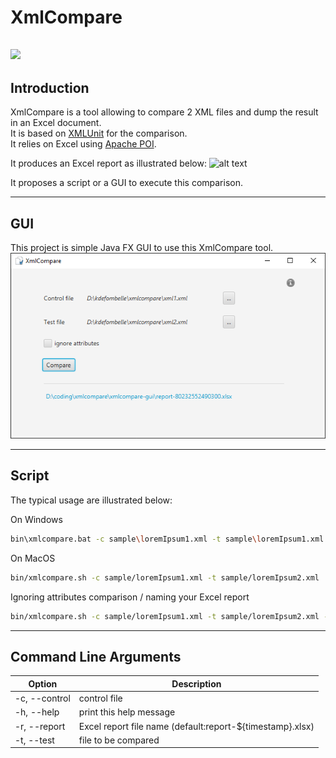 XmlCompare
======================
![](https://github.com/kdefombelle/xmlcompare/workflows/tests/badge.svg)
----------------------
Introduction
----------------------
XmlCompare is a tool allowing to compare 2 XML files and dump the result in an Excel document.<br/>
It is based on [XMLUnit](http://www.xmlunit.org/) for the comparison.<br/>
It relies on Excel using [Apache POI](https://poi.apache.org/).

It produces an Excel report as illustrated below:
![alt text](https://raw.githubusercontent.com/kdefombelle/xmlcompare/master/doc/excelReport.png "Lorem Ipsum XML comparison")

It proposes a script or a GUI to execute this comparison.

----------------------
GUI
----------------------
This project is simple Java FX GUI to use this XmlCompare tool.
![alt text](https://raw.githubusercontent.com/kdefombelle/xmlcompare/master/doc/xmlcompare.png "XmlCompare GUI")

----------------------
Script
----------------------
The typical usage are illustrated below:

On Windows
```sh
bin\xmlcompare.bat -c sample\loremIpsum1.xml -t sample\loremIpsum1.xml
```
On MacOS
```sh
bin/xmlcompare.sh -c sample/loremIpsum1.xml -t sample/loremIpsum2.xml
```

Ignoring attributes comparison / naming your Excel report
```sh
bin/xmlcompare.sh -c sample/loremIpsum1.xml -t sample/loremIpsum2.xml -i -r myReport.xlsx
```

----------------------
Command Line Arguments
----------------------

|Option                 |Description|
|------                 |-----------|
|-c, --control <File>   |control file|
|-h, --help             |print this help message|
|-r, --report           |Excel report file name (default:report-${timestamp}.xlsx)|
|-t, --test <File>      |file to be compared|
